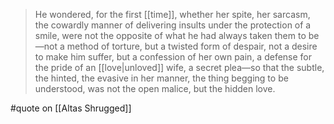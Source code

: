 > He wondered, for the first [[time]], whether her spite, her sarcasm, the cowardly manner of delivering insults under the protection of a smile, were not the opposite of what he had always taken them to be—not a method of torture, but a twisted form of despair, not a desire to make him suffer, but a confession of her own pain, a defense for the pride of an [[love|unloved]] wife, a secret plea—so that the subtle, the hinted, the evasive in her manner, the thing begging to be understood, was not the open malice, but the hidden love.

#quote  on [[Altas Shrugged]]